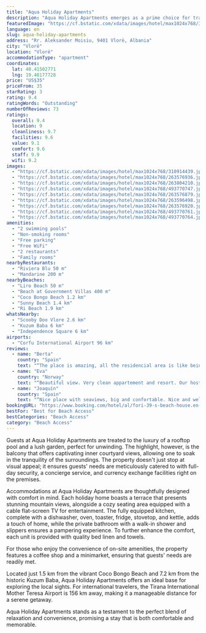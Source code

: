 ```yaml
---
title: "Aqua Holiday Apartments"
description: "Aqua Holiday Apartments emerges as a prime choice for travelers seeking a blend of comfort and convenience in Vlorë."
featuredImage: "https://cf.bstatic.com/xdata/images/hotel/max1024x768/310914439.jpg?k=01b5bf76754725817a87d479d2754dacc9834c1f4b8f1fa12cebc14433c32d52&o=&hp=1"
language: en
slug: aqua-holiday-apartments
address: "Rr. Aleksander Moisiu, 9401 Vlorë, Albania"
city: "Vlorë"
location: "Vlorë"
accommodationType: "apartment"
coordinates:
  lat: 40.41502771
  lng: 19.48177728
price: "US$35"
priceFrom: 35
starRating: 3
rating: 9.4
ratingWords: "Outstanding"
numberOfReviews: 73
ratings:
  overall: 9.4
  location: 9
  cleanliness: 9.7
  facilities: 9.6
  value: 9.1
  comfort: 9.6
  staff: 9.9
  wifi: 9.2
images:
  - "https://cf.bstatic.com/xdata/images/hotel/max1024x768/310914439.jpg?k=01b5bf76754725817a87d479d2754dacc9834c1f4b8f1fa12cebc14433c32d52&o=&hp=1"
  - "https://cf.bstatic.com/xdata/images/hotel/max1024x768/263576936.jpg?k=b402c0868c459b3d150af8254a1a21c7088fccefd67680668ff7fb05b150cb13&o=&hp=1"
  - "https://cf.bstatic.com/xdata/images/hotel/max1024x768/263804210.jpg?k=811a8dac1a5c4d9839bfade2d23d8a8bdf27a0a88ed4a38ff53d6e872339d682&o=&hp=1"
  - "https://cf.bstatic.com/xdata/images/hotel/max1024x768/493770747.jpg?k=1b518e831983d79737a8343423beb709eaeb760822c5523fd8120f0cfd2e2337&o=&hp=1"
  - "https://cf.bstatic.com/xdata/images/hotel/max1024x768/263576879.jpg?k=ed2d4ddc457932449b75d97fbdfe5c9cbefd812e7511d3515c9a591f55316726&o=&hp=1"
  - "https://cf.bstatic.com/xdata/images/hotel/max1024x768/263596498.jpg?k=b31bcdf8c4a1f413be23d707f32981c8a7f5d88c61119817bce25514a9ea5b6a&o=&hp=1"
  - "https://cf.bstatic.com/xdata/images/hotel/max1024x768/263576920.jpg?k=29191e43eef2edb8e597cdbca2c6664e02b428ad7201a82937a2c32b0984f480&o=&hp=1"
  - "https://cf.bstatic.com/xdata/images/hotel/max1024x768/493770761.jpg?k=f0fafe8db8be793b982297bdc437ffb1cda4f53bc23b515b0e6becc501a4ac90&o=&hp=1"
  - "https://cf.bstatic.com/xdata/images/hotel/max1024x768/493770764.jpg?k=f809704be79d3285d66bb3c7c794ee528274fba32ef682d0ec0ff2c3df90d79f&o=&hp=1"
amenities:
  - "2 swimming pools"
  - "Non-smoking rooms"
  - "Free parking"
  - "Free WiFi"
  - "2 restaurants"
  - "Family rooms"
nearbyRestaurants:
  - "Riviera Blu 50 m"
  - "Mandarine 200 m"
nearbyBeaches:
  - "Liro Beach 50 m"
  - "Beach at Government Villas 400 m"
  - "Coco Bongo Beach 1.2 km"
  - "Sunny Beach 1.4 km"
  - "Ri Beach 1.9 km"
whatsNearby:
  - "Scooby Doo Vlore 2.6 km"
  - "Kuzum Baba 6 km"
  - "Independence Square 6 km"
airports:
  - "Corfu International Airport 96 km"
reviews:
  - name: "Berta"
    country: "Spain"
    text: "“The place is amazing, all the residencial area is like being in a dream, big gardening job everywhere, the pool and its landscape breathtaking, you feel 100% save and the apartment it goes above expectations. In one word: perfect.”"
  - name: "Eva"
    country: "Norway"
    text: "“Beautiful view. Very clean appartement and resort. Our host Mischela and her family were wonderful. They made our stay amazing.”"
  - name: "Joaquín"
    country: "Spain"
    text: "“Nice place with seaviews, big and confortable. Nice and welcoming staff, really helpful.”"
bookingURL: "https://www.booking.com/hotel/al/fori-39-s-beach-house.en-gb.html?aid=8035640"
bestFor: "Best for Beach Access"
bestCategories: "Beach Access"
category: "Beach Access"
---
```


Guests at Aqua Holiday Apartments are treated to the luxury of a rooftop pool and a lush garden, perfect for unwinding. The highlight, however, is the balcony that offers captivating inner courtyard views, allowing one to soak in the tranquility of the surroundings. The property doesn't just stop at visual appeal; it ensures guests' needs are meticulously catered to with full-day security, a concierge service, and currency exchange facilities right on the premises.

Accommodations at Aqua Holiday Apartments are thoughtfully designed with comfort in mind. Each holiday home boasts a terrace that presents stunning mountain views, alongside a cozy seating area equipped with a cable flat-screen TV for entertainment. The fully equipped kitchen, complete with a dishwasher, oven, toaster, fridge, stovetop, and kettle, adds a touch of home, while the private bathroom with a walk-in shower and slippers ensures a pampering experience. To further enhance the comfort, each unit is provided with quality bed linen and towels.

For those who enjoy the convenience of on-site amenities, the property features a coffee shop and a minimarket, ensuring that guests' needs are readily met. 

Located just 1.5 km from the vibrant Coco Bongo Beach and 7.2 km from the historic Kuzum Baba, Aqua Holiday Apartments offers an ideal base for exploring the local sights. For international travelers, the Tirana International Mother Teresa Airport is 156 km away, making it a manageable distance for a serene getaway.

Aqua Holiday Apartments stands as a testament to the perfect blend of relaxation and convenience, promising a stay that is both comfortable and memorable.